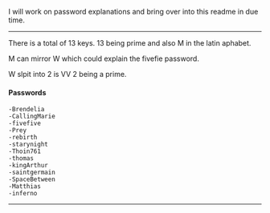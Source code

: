 I will work on password explanations and bring over into this readme in due time.

***
There is a total of 13 keys. 
13 being prime and also M in the latin aphabet. 

M can mirror W which could explain the fivefie password.

W slpit into 2 is VV 2 being a prime. 

#### Passwords ####
    -Brendelia
    -CallingMarie
    -fivefive
    -Prey
    -rebirth
    -starynight
    -Thoin761
    -thomas
    -kingArthur 
    -saintgermain
    -SpaceBetween
    -Matthias
    -inferno

***

